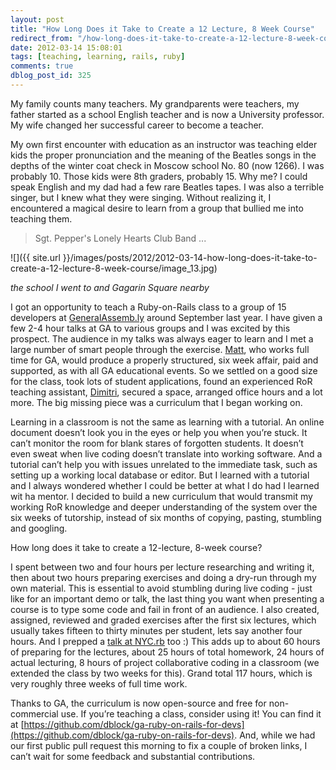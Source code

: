 ```yaml
---
layout: post
title: "How Long Does it Take to Create a 12 Lecture, 8 Week Course"
redirect_from: "/how-long-does-it-take-to-create-a-12-lecture-8-week-course/"
date: 2012-03-14 15:08:01
tags: [teaching, learning, rails, ruby]
comments: true
dblog_post_id: 325
---
```

My family counts many teachers. My grandparents were teachers, my father started as a school English teacher and is now a University professor. My wife changed her successful career to become a teacher.

My own first encounter with education as an instructor was teaching elder kids the proper pronunciation and the meaning of the Beatles songs in the depths of the winter coat check in Moscow school No. 80 (now 1266). I was probably 10. Those kids were 8th graders, probably 15. Why me? I could speak English and my dad had a few rare Beatles tapes. I was also a terrible singer, but I knew what they were singing. Without realizing it, I encountered a magical desire to learn from a group that bullied me into teaching them.

> Sgt. Pepper's Lonely Hearts Club Band ...

![]({{ site.url }}/images/posts/2012/2012-03-14-how-long-does-it-take-to-create-a-12-lecture-8-week-course/image_13.jpg)

_the school I went to and Gagarin Square nearby_

I got an opportunity to teach a Ruby-on-Rails class to a group of 15 developers at [GeneralAssemb.ly](https://generalassemb.ly) around September last year. I have given a few 2-4 hour talks at GA to various groups and I was excited by this prospect. The audience in my talks was always eager to learn and I met a large number of smart people through the exercise. [Matt](https://www.linkedin.com/pub/matthew-owens/4/b96/3a8), who works full time for GA, would produce a properly structured, six week affair, paid and supported, as with all GA educational events. So we settled on a good size for the class, took lots of student applications, found an experienced RoR teaching assistant, [Dimitri](https://www.linkedin.com/in/dimroc), secured a space, arranged office hours and a lot more. The big missing piece was a curriculum that I began working on.

Learning in a classroom is not the same as learning with a tutorial. An online document doesn’t look you in the eyes or help you when you’re stuck. It can’t monitor the room for blank stares of forgotten students. It doesn’t even sweat when live coding doesn’t translate into working software. And a tutorial can’t help you with issues unrelated to the immediate task, such as setting up a working local database or editor. But I learned with a tutorial and I always wondered whether I could be better at what I do had I learned wit ha mentor. I decided to build a new curriculum that would transmit my working RoR knowledge and deeper understanding of the system over the six weeks of tutorship, instead of six months of copying, pasting, stumbling and googling.

How long does it take to create a 12-lecture, 8-week course?

I spent between two and four hours per lecture researching and writing it, then about two hours preparing exercises and doing a dry-run through my own material. This is essential to avoid stumbling during live coding - just like for an important demo or talk, the last thing you want when presenting a course is to type some code and fail in front of an audience. I also created, assigned, reviewed and graded exercises after the first six lectures, which usually takes fifteen to thirty minutes per student, lets say another four hours. And I prepped a [talk at NYC.rb](https://code.dblock.org/crafting-a-ruby-on-rails-course-for-developers) too :) This adds up to about 60 hours of preparing for the lectures, about 25 hours of total homework, 24 hours of actual lecturing, 8 hours of project collaborative coding in a classroom (we extended the class by two weeks for this). Grand total 117 hours, which is very roughly three weeks of full time work.

Thanks to GA, the curriculum is now open-source and free for non-commercial use. If you’re teaching a class, consider using it! You can find it at [https://github.com/dblock/ga-ruby-on-rails-for-devs](https://github.com/dblock/ga-ruby-on-rails-for-devs). And, while we had our first public pull request this morning to fix a couple of broken links, I can’t wait for some feedback and substantial contributions.
